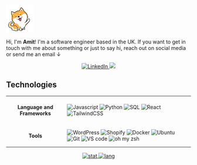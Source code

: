 <img alt="dog-waiving-hand" src="dog.gif" width="75px" />

<p align="left">
   Hi, I'm <strong>Amit</strong>! I'm a software engineer based in the UK. If you want to get in touch with me about something or just to say hi, reach out on social media or send me an email ↓
</p>

<div align="center">
  <a href="https://www.linkedin.com/in/amitkbiswas01/">
    <img alt="LinkedIn" 
     src="https://img.shields.io/badge/LinkedIn-0A66C2?style=for-the-badge&logo=linkedin&logoColor=white" />
  </a>
  <a href="mailto:contact@amitbiswas.me">
    <img
      src="https://img.shields.io/badge/-amitkbiswas01@gmail.com-c14438?style=for-the-badge&logo=Gmail&logoColor=white" />
  </a>
</div>

## **Technologies**

<table>
  <tbody>
    <tr>
      <td align="center"> <h4>Language and Frameworks</h4> </td>
      <td align="left">
        <img alt="Javascript"
          src="https://img.shields.io/badge/JavaScript-323330?style=for-the-badge&logo=javascript&logoColor=F7DF1E" />
        <img alt="Python" 
          src="https://img.shields.io/badge/Python-3776AB?style=for-the-badge&logo=python&logoColor=white" />
         <img alt="SQL" 
          src="https://img.shields.io/badge/SQL-336791?style=for-the-badge&logo=postgresql&logoColor=white" />
        <img alt="React"
          src="https://img.shields.io/badge/React-35495E?style=for-the-badge&logo=react&logoColor=61DAFB" />
        <img alt="TailwindCSS"
          src="https://img.shields.io/badge/TailwindCSS-38B2AC?style=for-the-badge&logo=tailwind-css&logoColor=white" />
      </td>
    </tr>
    <tr>
      <td align="center"> <h4>Tools</h4> </td>
      <td align="left">
         <img alt="WordPress" 
          src="https://img.shields.io/badge/WordPress-21759B?style=for-the-badge&logo=wordpress&logoColor=white" />
         <img alt="Shopify"
          src="https://img.shields.io/badge/Shopify-FFFFFF?style=for-the-badge&logo=shopify&logoColor=7AB55C" />
        <img alt="Docker"
          src="https://img.shields.io/badge/Docker-2CA5E0?style=for-the-badge&logo=docker&logoColor=white" />
        <img alt="Ubuntu"
          src="https://img.shields.io/badge/Ubuntu-E95420?style=for-the-badge&logo=ubuntu&logoColor=white" />
        <img alt="Git" src="https://img.shields.io/badge/Git-F05032?style=for-the-badge&logo=git&logoColor=white" />
        <img alt="VS code"
          src="https://img.shields.io/badge/Visual_Studio_Code-0078D4?style=for-the-badge&logo=visual%20studio%20code&logoColor=white" />
        <img alt="oh my zsh"
          src="https://img.shields.io/badge/oh_my_zsh-1A2C34?style=for-the-badge&logo=GNU%20Bash&logoColor=white" />
      </td>
    </tr>
  </tbody>
</table>

<div align="center">
  <a href="https://github.com/anuraghazra/github-readme-stats">
    <img alt="stat" align="center" height="165" width="auto"
      src="https://github-readme-stats.vercel.app/api/top-langs/?username=amitkbiswas01&hide=html,css&exclude_repo=ocr-cnn,covid19-detection-xray,course-projects&theme=dracula&layout=compact" />
  </a>
  <a href="https://github.com/anuraghazra/github-readme-stats">
    <img alt="lang" align="center" height="165" width="auto"
      src="https://github-readme-stats.vercel.app/api?username=amitkbiswas01&count_private=true&theme=dracula&show_icons=true" />
  </a>
</div>
